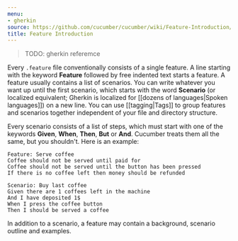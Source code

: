 ```yaml
---
menu:
- gherkin
source: https://github.com/cucumber/cucumber/wiki/Feature-Introduction/
title: Feature Introduction
---
```


> TODO: gherkin referemce

Every `.feature` file conventionally consists of a single feature. A line
starting with the keyword **Feature** followed by free indented text starts a
feature. A feature usually contains a list of scenarios. You can write whatever
you want up until the first scenario, which starts with the word **Scenario**
(or localized equivalent; Gherkin is localized for [[dozens of languages|Spoken
languages]]) on a new line. You can use \[\[tagging|Tags]] to group features and
scenarios together independent of your file and directory structure.

Every scenario consists of a list of steps, which must start with one of the
keywords **Given**, **When**, **Then**, **But** or **And**. Cucumber treats them
all the same, but you shouldn't. Here is an example:

```gherkin
Feature: Serve coffee
Coffee should not be served until paid for
Coffee should not be served until the button has been pressed
If there is no coffee left then money should be refunded

Scenario: Buy last coffee
Given there are 1 coffees left in the machine
And I have deposited 1$
When I press the coffee button
Then I should be served a coffee
```

In addition to a scenario, a feature may contain a background, scenario outline and examples.
